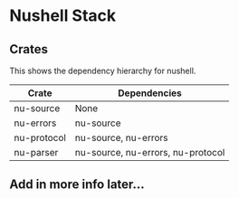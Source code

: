 # Nushell Stack

## Crates

This shows the dependency hierarchy for nushell.

| Crate         |      Dependencies                 |
|---------------|-----------------------------------|
| nu-source     |     None                          |
| nu-errors     | nu-source                         |
| nu-protocol   | nu-source, nu-errors              |
| nu-parser     | nu-source, nu-errors, nu-protocol |

## Add in more info later...

